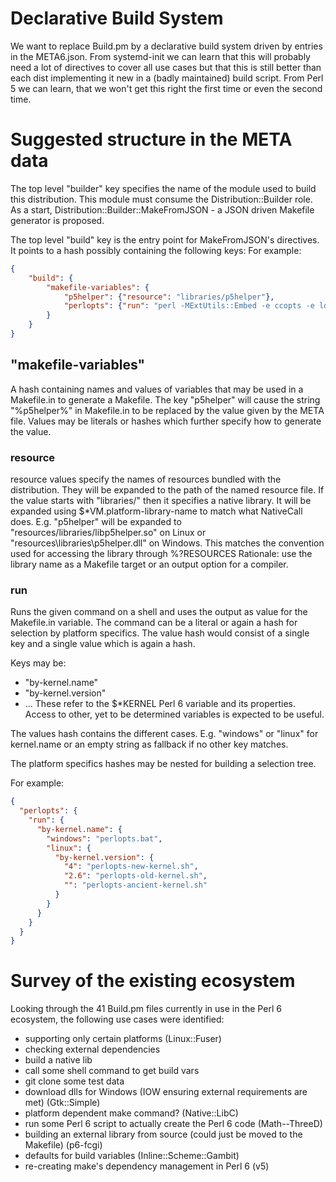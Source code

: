 # Declarative Build System
We want to replace Build.pm by a declarative build system driven by entries in the META6.json.
From systemd-init we can learn that this will probably need a lot of directives to cover all use cases but that this is still better than each dist implementing it new in a (badly maintained) build script.
From Perl 5 we can learn, that we won't get this right the first time or even the second time.

# Suggested structure in the META data
The top level "builder" key specifies the name of the module used to build this distribution.
This module must consume the Distribution::Builder role.
As a start, Distribution::Builder::MakeFromJSON - a JSON driven Makefile generator is proposed.

The top level "build" key is the entry point for MakeFromJSON's directives. It points to a hash possibly containing the following keys:
For example:
```json
{
    "build": {
        "makefile-variables": {
            "p5helper": {"resource": "libraries/p5helper"},
            "perlopts": {"run": "perl -MExtUtils::Embed -e ccopts -e ldopts"}
        }
    }
}
```

## "makefile-variables"
A hash containing names and values of variables that may be used in a Makefile.in to generate a Makefile.
The key "p5helper" will cause the string "%p5helper%" in Makefile.in to be replaced by the value given by the META file.
Values may be literals or hashes which further specify how to generate the value.

### resource
resource values specify the names of resources bundled with the distribution. They will be expanded to the path of the named resource file.
If the value starts with "libraries/" then it specifies a native library. It will be expanded using $*VM.platform-library-name to match what NativeCall does.
E.g. "p5helper" will be expanded to "resources/libraries/libp5helper.so" on Linux or "resources\libraries\p5helper.dll" on Windows.
This matches the convention used for accessing the library through %?RESOURCES
Rationale: use the library name as a Makefile target or an output option for a compiler.

### run
Runs the given command on a shell and uses the output as value for the Makefile.in variable.
The command can be a literal or again a hash for selection by platform specifics.
The value hash would consist of a single key and a single value which is again a hash.

Keys may be:
* "by-kernel.name"
* "by-kernel.version"
* ...
These refer to the $*KERNEL Perl 6 variable and its properties. Access to other, yet to be determined variables is expected to be useful.

The values hash contains the different cases. E.g. "windows" or "linux" for kernel.name or an empty string as fallback if no other key matches.

The platform specifics hashes may be nested for building a selection tree.

For example:
```json
{
  "perlopts": {
    "run": {
      "by-kernel.name": {
        "windows": "perlopts.bat",
        "linux": {
          "by-kernel.version": {
            "4": "perlopts-new-kernel.sh",
            "2.6": "perlopts-old-kernel.sh",
            "": "perlopts-ancient-kernel.sh"
          }
        }
      }
    }
  }
}
```
# Survey of the existing ecosystem
Looking through the 41 Build.pm files currently in use in the Perl 6 ecosystem, the following use cases were identified:
* supporting only certain platforms (Linux::Fuser)
* checking external dependencies
* build a native lib
* call some shell command to get build vars
* git clone some test data
* download dlls for Windows (IOW ensuring external requirements are met) (Gtk::Simple)
* platform dependent make command? (Native::LibC)
* run some Perl 6 script to actually create the Perl 6 code (Math--ThreeD)
* building an external library from source (could just be moved to the Makefile) (p6-fcgi)
* defaults for build variables (Inline::Scheme::Gambit)
* re-creating make's dependency management in Perl 6 (v5)
